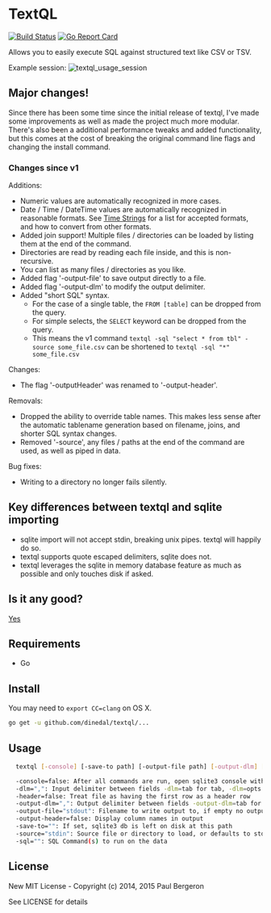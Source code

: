 # TextQL

[![Build Status](https://travis-ci.org/dinedal/textql.svg)](https://travis-ci.org/dinedal/textql) [![Go Report Card](http://goreportcard.com/badge/dinedal/textql)](http://goreportcard.com/report/dinedal/textql)


Allows you to easily execute SQL against structured text like CSV or TSV.

Example session:
![textql_usage_session](https://raw.github.com/dinedal/textql/master/textql_usage.gif)

## Major changes!

Since there has been some time since the initial release of textql, I've made some improvements as well as made the project much more modular. There's also been a additional performance tweaks and added functionality, but this comes at the cost of breaking the original command line flags and changing the install command.

### Changes since v1

Additions:

- Numeric values are automatically recognized in more cases.
- Date / Time / DateTime values are automatically recognized in reasonable formats. See [Time Strings](https://www.sqlite.org/lang_datefunc.html) for a list for accepted formats, and how to convert from other formats.
- Added join support! Multiple files / directories can be loaded by listing them at the end of the command.
- Directories are read by reading each file inside, and this is non-recursive.
- You can list as many files / directories as you like.
- Added flag '-output-file' to save output directly to a file.
- Added flag '-output-dlm' to modify the output delimiter.
- Added "short SQL" syntax.
  - For the case of a single table, the `FROM [table]` can be dropped from the query.
  - For simple selects, the `SELECT` keyword can be dropped from the query.
  - This means the v1 command `textql -sql "select * from tbl" -source some_file.csv` can be shortened to `textql -sql "*" some_file.csv`

Changes:

- The flag '-outputHeader' was renamed to '-output-header'.

Removals:

- Dropped the ability to override table names. This makes less sense after the automatic tablename generation based on filename, joins, and shorter SQL syntax changes.
- Removed '-source', any files / paths at the end of the command are used, as well as piped in data.

Bug fixes:

- Writing to a directory no longer fails silently.

## Key differences between textql and sqlite importing

- sqlite import will not accept stdin, breaking unix pipes. textql will happily do so.
- textql supports quote escaped delimiters, sqlite does not.
- textql leverages the sqlite in memory database feature as much as possible and only touches disk if asked.

## Is it any good?

[Yes](https://news.ycombinator.com/item?id=3067434)

## Requirements

- Go

## Install

You may need to `export CC=clang` on OS X.

```bash
go get -u github.com/dinedal/textql/...
```

## Usage

```bash
  textql [-console] [-save-to path] [-output-file path] [-output-dlm] [-output-header] [-header] [-dlm delimter] [-source path] [-sql sql_statements] [path ...]

  -console=false: After all commands are run, open sqlite3 console with this data
  -dlm=",": Input delimiter between fields -dlm=tab for tab, -dlm=opts.0x## to specify a character code in hex
  -header=false: Treat file as having the first row as a header row
  -output-dlm=",": Output delimiter between fields -output-dlm=tab for tab, -dlm=0x## to specify a character code in hex
  -output-file="stdout": Filename to write output to, if empty no output is written
  -output-header=false: Display column names in output
  -save-to="": If set, sqlite3 db is left on disk at this path
  -source="stdin": Source file or directory to load, or defaults to stdin
  -sql="": SQL Command(s) to run on the data
```


## License

New MIT License - Copyright (c) 2014, 2015 Paul Bergeron

See LICENSE for details
